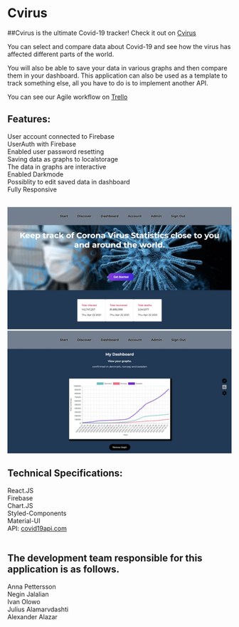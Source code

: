 # Cvirus

##Cvirus is the ultimate Covid-19 tracker! Check it out on [Cvirus](http://cvirus.surge.sh/)


You can select and compare data about Covid-19 and see how the virus has affected different parts of the world. 
<br>

You will also be able to save your data in various graphs and then compare them in your dashboard. This application can also be used as a template to track something else, all you have to do is to implement another API.
<br>

You can see our Agile workflow on [Trello](https://trello.com/b/NEYYR2eC/group-ten)
<br>

## Features:
User account connected to Firebase<br>
UserAuth with Firebase<br>
Enabled user password resetting<br>
Saving data as graphs to localstorage<br>
The data in graphs are interactive<br>
Enabled Darkmode<br>
Possiblity to edit saved data in dashboard<br>
Fully Responsive<br>
<br>

![Covid-Landing](https://github.com/negin1/fe20tp2_bev_10/blob/main/src/img/CVIRUS_landing.jpg?raw=true)
![Covid](https://github.com/negin1/fe20tp2_bev_10/blob/main/src/img/CVIRUS_dashboard.jpg?raw=true)

## Technical Specifications:
React.JS<br>
Firebase<br>
Chart.JS<br>
Styled-Components<br>
Material-UI<br>
API: [covid19api.com](https://documenter.getpostman.com/view/10808728/SzS8rjbc)<br>
<br>


## The development team responsible for this application is as follows.

Anna Pettersson<br>
Negin Jalalian<br>
Ivan Olowo<br>
Julius Alamarvdashti<br>
Alexander Alazar<br>


